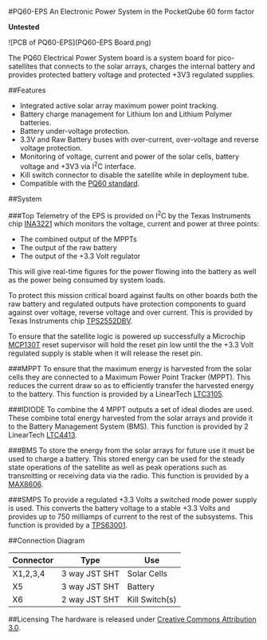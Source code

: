 #PQ60-EPS
An Electronic Power System in the PocketQube 60 form factor

**Untested**

![PCB of PQ60-EPS](PQ60-EPS Board.png)

The PQ60 Electrical Power System board is a system board for pico-satellites that connects to the solar arrays, charges the internal battery and provides protected battery voltage and protected +3V3 regulated supplies.

##Features
* Integrated active solar array maximum power point tracking.
* Battery charge management for Lithium Ion and Lithium Polymer batteries.
* Battery under-voltage protection.
* 3.3V and Raw Battery buses with over-current, over-voltage and reverse voltage protection.
* Monitoring of voltage, current and power of the solar cells, battery voltage and +3V3 via I<sup>2</sup>C interface.
* Kill switch connector to disable the satellite while in deployment tube.
* Compatible with the [PQ60 standard](https://docs.google.com/file/d/0BzHBLJnbHLV0aFJSSUFTRXNOb3c).

##System

<!-- Block diagram -->

###Top
Telemetry of the EPS is provided on I<sup>2</sup>C by the Texas Instruments chip [INA3221](http://www.ti.com/product/ina3221) which monitors the voltage, current and power at three points:

* The combined output of the MPPTs
* The output of the raw battery 
* The output of the +3.3 Volt regulator

This will give real-time figures for the power flowing into the battery as well as the power being consumed by system loads.

To protect this mission critical board against faults on other boards both the raw battery and regulated outputs have protection components to guard against over voltage, reverse voltage and over current. This is provided by Texas Instruments chip [TPS2552DBV](http://www.ti.com/product/tps2552).

To ensure that the satellite logic is powered up successfully a Microchip [MCP130T](http://www.microchip.com/wwwproducts/Devices.aspx?product=MCP130) reset supervisor will hold the reset pin low until the the +3.3 Volt regulated supply is stable when it will release the reset pin.

###MPPT
To ensure that the maximum energy is harvested from the solar cells they are connected to a Maximum Power Point Tracker (MPPT). This reduces the current draw so as to efficiently transfer the harvested energy to the battery. This function is provided by a LinearTech [LTC3105](http://www.linear.com/product/LTC3105).

###IDIODE
To combine the 4 MPPT outputs a set of ideal diodes are used. These combine total energy harvested from the solar arrays and provide it to the Battery Management System (BMS). This function is provided by 2 LinearTech [LTC4413](http://www.linear.com/product/LTC4413).

###BMS
To store the energy from the solar arrays for future use it must be used to charge a battery. This stored energy can be used for the steady state operations of the satellite as well as peak operations such as transmitting or receiving data via the radio. This function is provided by a [MAX8606](http://www.maximintegrated.com/en/products/power/battery-management/MAX8606.html).

###SMPS
To provide a regulated +3.3 Volts a switched mode power supply is used. This converts the battery voltage to a stable +3.3 Volts and provides up to 750 milliamps of current to the rest of the subsystems. This function is provided by a [TPS63001](http://www.ti.com/product/tps63001).

##Connection Diagram

<!-- image -->

|Connector|Type|Use|
|--|--|--|
|X1,2,3,4|3 way JST SHT|Solar Cells|
|X5|3 way JST SHT|Battery|
|X6|2 way JST SHT|Kill Switch(s)|

##Licensing
The hardware is released under [Creative Commons Attribution 3.0](https://creativecommons.org/licenses/by/3.0/).
